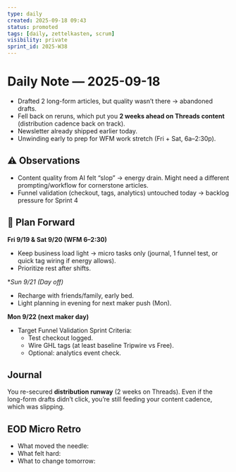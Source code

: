 ```yaml
---
type: daily
created: 2025-09-18 09:43
status: promoted
tags: [daily, zettelkasten, scrum]
visibility: private
sprint_id: 2025-W38
---
```



# Daily Note — 2025-09-18

- Drafted 2 long-form articles, but quality wasn’t there → abandoned drafts.
- Fell back on reruns, which put you **2 weeks ahead on Threads content** (distribution cadence back on track).
- Newsletter already shipped earlier today.
- Unwinding early to prep for WFM work stretch (Fri + Sat, 6a–2:30p).
## ⚠️ Observations

- Content quality from AI felt “slop” → energy drain. Might need a different prompting/workflow for cornerstone articles.
- Funnel validation (checkout, tags, analytics) untouched today → backlog pressure for Sprint 4
## 🧭 Plan Forward

**Fri 9/19 & Sat 9/20 (WFM 6–2:30)**
- Keep business load light → micro tasks only (journal, 1 funnel test, or quick tag wiring if energy allows).
- Prioritize rest after shifts.

**Sun 9/21 (Day off)*
- Recharge with friends/family, early bed.
- Light planning in evening for next maker push (Mon).

**Mon 9/22 (next maker day)**
- Target Funnel Validation Sprint Criteria:
    - Test checkout logged.
    - Wire GHL tags (at least baseline Tripwire vs Free).
    - Optional: analytics event check.
## Journal
You re-secured **distribution runway** (2 weeks on Threads). Even if the long-form drafts didn’t click, you’re still feeding your content cadence, which was slipping.

## EOD Micro Retro
- What moved the needle:
- What felt hard:
- What to change tomorrow:
